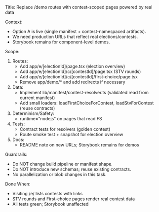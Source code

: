 Title: Replace /demo routes with contest-scoped pages powered by real data

Context:
- Option A is live (single manifest + contest-namespaced artifacts).
- We need production URLs that reflect real elections/contests.
- Storybook remains for component-level demos.

Scope:
1) Routes:
   - Add app/e/[electionId]/page.tsx (election overview)
   - Add app/e/[electionId]/c/[contestId]/page.tsx (STV rounds)
   - Add app/e/[electionId]/c/[contestId]/first-choice/page.tsx
   - Remove app/demo/* and add redirects if necessary
2) Data:
   - Implement lib/manifest/contest-resolver.ts (validated read from current manifest)
   - Add small loaders: loadFirstChoiceForContest, loadStvForContest (reuse contracts)
3) Determinism/Safety:
   - runtime="nodejs" on pages that read FS
4) Tests:
   - Contract tests for resolvers (golden contest)
   - Route smoke test + snapshot for election overview
5) Docs:
   - README note on new URLs; Storybook remains for demos

Guardrails:
- Do NOT change build pipeline or manifest shape.
- Do NOT introduce new schemas; reuse existing contracts.
- No parallelization or blob changes in this task.

Done When:
- Visiting /e/<electionId> lists contests with links
- STV rounds and First-choice pages render real contest data
- All tests green; Storybook unaffected